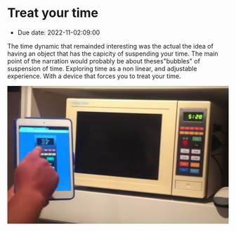 # Treat your time

- Due date: 2022-11-02:09:00

 The time dynamic that remainded interesting was the actual the idea of having an object that has the capicity of suspending your time. The main point of the narration would probably be about theses"bubbles" of suspension of time. Exploring time as a non linear, and adjustable experience. With a device that forces you to treat your time.

 ![image](img/waveberry.jpg)